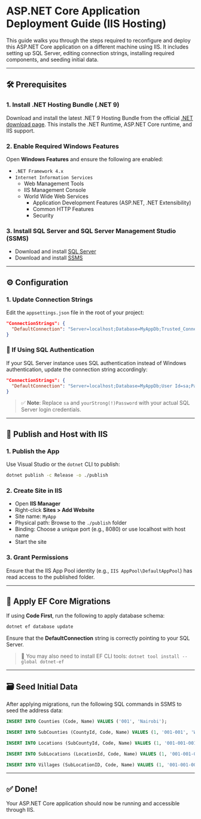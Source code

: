 
# ASP.NET Core Application Deployment Guide (IIS Hosting)

This guide walks you through the steps required to reconfigure and deploy this ASP.NET Core application on a different machine using IIS. It includes setting up SQL Server, editing connection strings, installing required components, and seeding initial data.

---

## 🛠 Prerequisites

### 1. Install .NET Hosting Bundle (.NET 9)
Download and install the latest .NET 9 Hosting Bundle from the official [.NET download page](https://dotnet.microsoft.com/en-us/download). This installs the .NET Runtime, ASP.NET Core runtime, and IIS support.

### 2. Enable Required Windows Features
Open **Windows Features** and ensure the following are enabled:
- `.NET Framework 4.x`
- `Internet Information Services`
  - Web Management Tools
  - IIS Management Console
  - World Wide Web Services
    - Application Development Features (ASP.NET, .NET Extensibility)
    - Common HTTP Features
    - Security

### 3. Install SQL Server and SQL Server Management Studio (SSMS)
- Download and install [SQL Server](https://www.microsoft.com/en-us/sql-server/sql-server-downloads)
- Download and install [SSMS](https://learn.microsoft.com/en-us/sql/ssms/download-sql-server-management-studio-ssms)

---

## ⚙️ Configuration

### 1. Update Connection Strings
Edit the `appsettings.json` file in the root of your project:

```json
"ConnectionStrings": {
  "DefaultConnection": "Server=localhost;Database=MyAppDb;Trusted_Connection=True;TrustServerCertificate=True;"
}
```

### 🔐 If Using SQL Authentication

If your SQL Server instance uses SQL authentication instead of Windows authentication, update the connection string accordingly:

```json
"ConnectionStrings": {
  "DefaultConnection": "Server=localhost;Database=MyAppDb;User Id=sa;Password=yourStrong(!)Password;TrustServerCertificate=True;"
}
```

> ✅ **Note**: Replace `sa` and `yourStrong(!)Password` with your actual SQL Server login credentials.

---

## 🚀 Publish and Host with IIS

### 1. Publish the App
Use Visual Studio or the `dotnet` CLI to publish:

```bash
dotnet publish -c Release -o ./publish
```

### 2. Create Site in IIS
- Open **IIS Manager**
- Right-click **Sites > Add Website**
- Site name: `MyApp`
- Physical path: Browse to the `./publish` folder
- Binding: Choose a unique port (e.g., 8080) or use localhost with host name
- Start the site

### 3. Grant Permissions
Ensure that the IIS App Pool identity (e.g., `IIS AppPool\DefaultAppPool`) has read access to the published folder.

---

## 🧱 Apply EF Core Migrations

If using **Code First**, run the following to apply database schema:

```bash
dotnet ef database update
```

Ensure that the **DefaultConnection** string is correctly pointing to your SQL Server.

> 📝 You may also need to install EF CLI tools: `dotnet tool install --global dotnet-ef`

---

## 🗃 Seed Initial Data

After applying migrations, run the following SQL commands in SSMS to seed the address data:

```sql
INSERT INTO Counties (Code, Name) VALUES ('001', 'Nairobi');

INSERT INTO SubCounties (CountyId, Code, Name) VALUES (1, '001-001', 'Westlands');

INSERT INTO Locations (SubCountyId, Code, Name) VALUES (1, '001-001-001', 'Parklands');

INSERT INTO SubLocations (LocationId, Code, Name) VALUES (1, '001-001-001-001', 'Parklands Central');

INSERT INTO Villages (SubLocationID, Code, Name) VALUES (1, '001-001-001-001-001', 'Parklands Estate');
```

---

## ✅ Done!
Your ASP.NET Core application should now be running and accessible through IIS.
